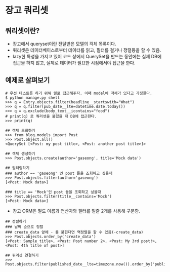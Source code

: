 # 장고 쿼리셋
## 쿼리셋이란?
- 장고에서 queryset이란 전달받은 모델의 객체 목록이다.
- 쿼리셋은 데이터베이스로부터 데이터를 읽고, 필터를 걸거나 정렬등을 할 수 있음.
- lazy한 특성을 가지고 있어 코드 상에서 QuerySet을 만드는 동안에는 실제 DB에 접근을 하지 않고, 실제로 데이터가 필요한 시점에서야 접근을 한다.

## 예제로 살펴보기
```shell
# 우선 테스트를 하기 위해 쉘로 접근해주자. 이때 model에 객체가 있다고 가정한다.
$ python manage.py shell
>>> q = Entry.objects.filter(headline__startswith="What")
>>> q = q.filter(pub_date__lte=datetime.date.today())
>>> q = q.exclude(body_text__icontains="food")
# print(q) 로 쿼리셋을 불렀을 때 DB에 접근한다.
>>> print(q)
```
```shell
## 객체 조회하기
>>> from blog.models import Post
>>> Post.object.all()
<QuerySet [<Post: my post title>, <Post: another post title>]>
```
```shell
## 객체 생성하기
>>> Post.objects.create(author='gaseong', title='Mock data')
```
```shell
## 필터링하기
### author == 'gaseong' 인 post 들을 조회하고 싶을때
>>> Post.objects.filter(author='gaseong')
[<Post: Mock data>]

### title == 'Mock'인 post 들을 조회하고 싶을때
>>> Post.objects.filter(title__contains='Mock')
[<Post: Mock data>]
```
- 장고 ORM은 필드 이름과 연산자와 필터를 밑줄 2개를 사용해 구분함.

```shell
## 정렬하기
### 날짜 순으로 정렬
### create_data 앞에 - 를 붙힌다면 역정렬을 할 수 있음(-create_data)
>>> Post.objects.order_by('create_data')
[<Post: Sample title>, <Post: Post number 2>, <Post: My 3rd post!>, <Post: 4th title of post>]
```
```shell
## 쿼리셋 연결하기
>>> Post.objects.filter(published_date__lte=timezone.now()).order_by('published_date')
```
